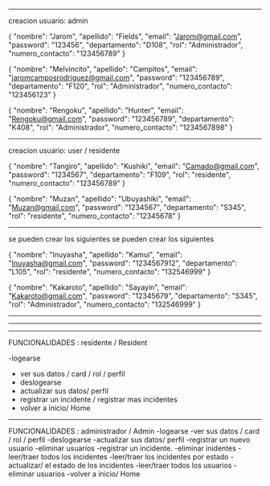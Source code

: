

*************************************


creacion usuario: admin

{
    "nombre": "Jarom",
    "apellido": "Fields",
    "email": "Jarom@gmail.com",
    "password": "123456",
    "departamento": "D108",
    "rol": "Administrador",
    "numero_contacto": "123456789"
}

{
    "nombre": "Melvincito",
    "apellido": "Campitos",
    "email": "jaromcamposrodriguez@gmail.com",
    "password": "123456789",
    "departamento": "F120",
    "rol": "Administrador",
    "numero_contacto": "123456123"
}

{
    "nombre": "Rengoku",
    "apellido": "Hunter",
    "email": "Rengoku@gmail.com",
    "password": "123456789",
    "departamento": "K408",
    "rol": "Administrador",
    "numero_contacto": "1234567898"
}

*************************************

creacion usuario: user / residente

{
    "nombre": "Tangiro",
    "apellido": "Kushiki",
    "email": "Camado@gmail.com",
    "password": "1234567",
    "departamento": "F109",
    "rol": "residente",
    "numero_contacto": "123456789"
}

{
    "nombre": "Muzan",
    "apellido": "Ubuyashiki",
    "email": "Muzan@gmail.com",
    "password": "1234567",
    "departamento": "S345",
    "rol": "residente",
    "numero_contacto": "12345678"
}

******************************
se pueden crear los siguientes
se pueden crear los siguientes 


{
    "nombre": "Inuyasha",
    "apellido": "Kamui",
    "email": "Inuyasha@gmail.com",
    "password": "1234567912",
    "departamento": "L105",
    "rol": "residente",
    "numero_contacto": "132546999"
}


{
    "nombre": "Kakaroto",
    "apellido": "Sayayin",
    "email": "Kakaroto@gmail.com",
    "password": "12345679",
    "departamento": "S345",
    "rol": "Administrador",
    "numero_contacto": "132546999"
}


************************************
************************************
************************************

FUNCIONALIDADES :  residente / Resident 

-logearse
- ver sus datos / card / rol / perfil
- deslogearse
- actualizar sus datos/ perfil
- registrar un incidente / registrar mas incidentes
- volver a inicio/ Home

************************************

FUNCIONALIDADES : administrador / Admin
-logearse
-ver sus datos / card / rol / perfil
-deslogearse
-actualizar sus datos/ perfil
-registrar un nuevo usuario
-eliminar usuarios
-registrar un incidente.
-eliminar inidentes
-leer/traer  todos los incidentes
-leer/traer los incidentes por estado
-actualizar/ el estado de los incidentes
-leer/traer  todos los usuarios
-eliminar  usuarios
-volver a inicio/ Home





